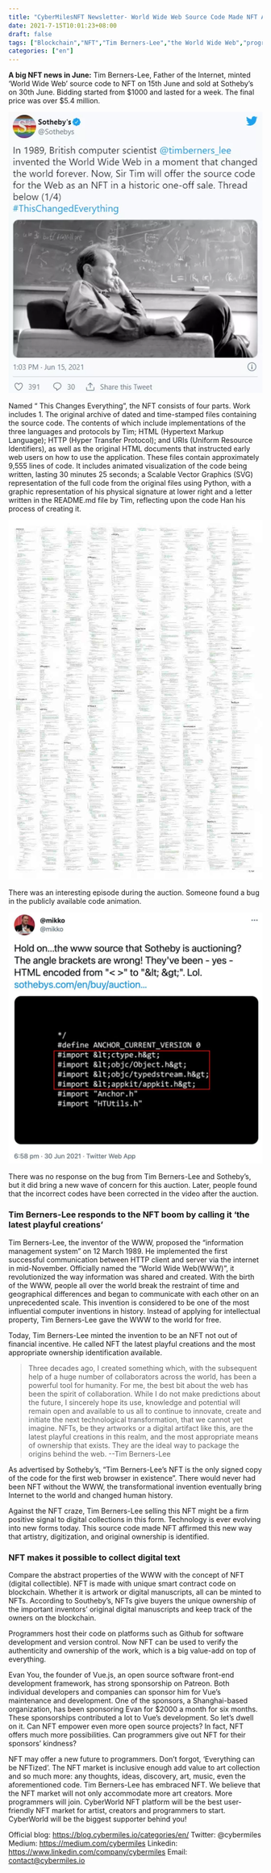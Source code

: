 ```yaml
---
title: "CyberMilesNFT Newsletter- World Wide Web Source Code Made NFT Auctioned for Millions. What does this mean for Programmers?"
date: 2021-7-15T10:01:23+08:00
draft: false
tags: ["Blockchain","NFT","Tim Berners-Lee","the World Wide Web","programmer"]
categories: ["en"]
---
```


**A big NFT news in June:** Tim Berners-Lee, Father of the Internet, minted ‘World Wide Web’ source code to NFT on 15th June and sold at Sotheby’s on 30th June. Bidding started from $1000 and lasted for a week. The final price was over $5.4 million.

![](/images/20210715-NFT-News4-01.png)

Named “ This Changes Everything”, the NFT consists of four parts. Work includes 1. The original archive of dated and time-stamped files containing the source code. The contents of which include implementations of the three languages and protocols by Tim; HTML (Hypertext Markup Language); HTTP (Hyper Transfer Protocol); and URIs (Uniform Resource Identifiers), as well as the original HTML documents that instructed early web users on how to use the application. These files contain approximately 9,555 lines of code. It includes animated visualization of the code being written, lasting 30 minutes 25 seconds; a Scalable Vector Graphics (SVG) representation of the full code from the original files using Python, with a graphic representation of his physical signature at lower right and a letter written in the README.md file by Tim, reflecting upon the code Han his process of creating it.

![](/images/20210715-NFT-News4-02.png)

There was an interesting episode during the auction. Someone found a bug in the publicly  available code animation.

![](/images/20210715-NFT-News4-03.jpg)

There was no response on the bug from Tim Berners-Lee and Sotheby’s, but it did bring a new wave of concern for this auction. Later, people found that the incorrect codes have been corrected in the video after the auction.

### Tim Berners-Lee responds to the NFT boom by calling it ‘the latest playful creations’

Tim Berners-Lee, the inventor of the WWW, proposed the “information management system” on 12 March 1989. He implemented the first successful communication between HTTP client and server via the internet in mid-November. Officially named the “World Wide Web(WWW)”, it revolutionized the way information was shared and created. With the birth of the WWW, people all over the world break the restraint of time and geographical differences and began to communicate with each other on an unprecedented scale. This invention is considered to be one of the most influential computer inventions in history. Instead of applying for intellectual property, Tim Berners-Lee gave the WWW to the world for free.

Today, Tim Berners-Lee minted the invention to be an NFT not out of financial incentive. He called NFT the latest playful creations and the most appropriate ownership identification available.

> Three decades ago, I created something which, with the subsequent help of a huge number of collaborators across the world, has been a powerful tool for humanity. For me, the best bit about the web has been the spirit of collaboration. While I do not make predictions about the future, I sincerely hope its use, knowledge and potential will remain open and available to us all to continue to innovate, create and initiate the next technological transformation, that we cannot yet imagine. NFTs, be they artworks or a digital artifact like this, are the latest playful creations in this realm, and the most appropriate means of ownership that exists. They are the ideal way to package the origins behind the web.  --Tim Berners-Lee

As advertised by Sotheby’s, “Tim Berners-Lee’s NFT is the only signed copy of the code for the first web browser in existence”. There would never had been NFT without the WWW, the transformational invention eventually bring Internet to the world and changed human history. 

Against the NFT craze, Tim Berners-Lee selling this NFT might be a firm positive signal to digital collections in this form. Technology is ever evolving into new forms today. This source code made NFT affirmed this new way that artistry, digitization, and original ownership is identified.

### NFT makes it possible to collect digital text

Compare the abstract properties of the WWW with the concept of NFT (digital collectible). NFT is made with unique smart contract code on blockchain. Whether it is artwork or digital manuscripts, all can be minted to NFTs. According to Southeby’s, NFTs give buyers the unique ownership of the important inventors’ original digital manuscripts and keep track of the owners on the blockchain.

Programmers host their code on platforms such as Github for software development and version control. Now NFT can be used to verify the authenticity and ownership of the work, which is a big value-add on top of everything.

Evan You, the founder of Vue.js, an open source software front-end development framework, has strong sponsorship on Patreon. Both individual developers and companies can sponsor him for Vue’s maintenance and development. One of the sponsors, a Shanghai-based organization, has been sponsoring Evan for $2000 a month for six months. These sponsorships contributed a lot to Vue’s development. So let’s dwell on it. Can NFT empower even more open source projects? In fact, NFT offers much more possibilities. Can programmers give out NFT for their sponsors’ kindness?

NFT may offer a new future to programmers. Don’t forgot, ‘Everything can be NFTized’. The NFT market is inclusive enough add value to art collection and so much more: any thoughts, ideas, discovery, art, music, even the aforementioned code. Tim Berners-Lee has embraced NFT. We believe that the NFT market will not only accommodate more art creators. More programmers will join. CyberWorld NFT platform will be the best user-friendly NFT market for artist, creators and programmers to start. CyberWorld will be the biggest supporter behind you!

Official blog: https://blog.cybermiles.io/categories/en/
Twitter: @cybermiles
Medium: https://medium.com/cybermiles
Linkedin: https://www.linkedin.com/company/cybermiles
Email: contact@cybermiles.io
